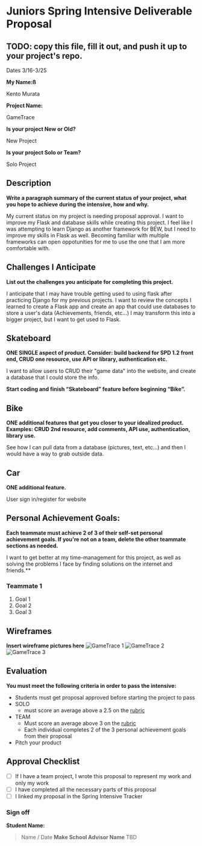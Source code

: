 # Juniors Spring Intensive Deliverable Proposal

## TODO: copy this file, fill it out, and push it up to your project's repo.

Dates 3/16-3/25

**My Name:ß** 

Kento Murata

**Project Name:**

GameTrace


**Is your project New or Old?**

New Project


**Is your project Solo or Team?**

Solo Project

## Description

**Write a paragraph summary of the current status of your project, what you hope to achieve during the intensive, how and why.**

My current status on my project is needing proposal approval. I want to improve my Flask and database skills while creating this project. I feel like I was attempting to learn Django as another framework for BEW, but I need to improve my skills in Flask as well. Becoming familiar with multiple frameworks can open oppotunities for me to use the one that I am more comfortable with.

## Challenges I Anticipate

**List out the challenges you anticipate for completing this project.**

I anticipate that I may have trouble getting used to using flask after practicing Django for my previous projects. I want to review the concepts I learned to create a Flask app and create an app that could use databases to store a user's data (Achievements, friends, etc...) I may transform this into a bigger project, but I want to get used to Flask.

## Skateboard

**ONE SINGLE aspect of product. Consider: build backend for SPD 1.2 front end, CRUD one resource, use API or library, authentication etc.**

 I want to allow users to CRUD their "game data" into the website, and create a database that I could store the info.

**Start coding and finish “Skateboard” feature before beginning “Bike”.** 

## Bike
**ONE additional features that get you closer to your idealized product. Examples: CRUD 2nd resource, add comments, API use, authentication, library use.**

See how I can pull data from a database (pictures, text, etc...) and then I would have a way to grab outside data.

## Car
**ONE additional feature.**

User sign in/register for website


## Personal Achievement Goals:

**Each teammate must achieve 2 of 3 of their self-set personal achievement goals. If you're not on a team, delete the other teammate sections as needed.** 

I want to get better at my time-management for this project, as well as solving the problems I face by finding solutions on the internet and friends.**

### Teammate 1

1. Goal 1
1. Goal 2
1. Goal 3


## Wireframes

**Insert wireframe pictures here**
![GameTrace 1](static/Gametracewireframe1.jpg)
![GameTrace 2](static/Gametracewireframe2.jpg)
![GameTrace 3](static/Gametracewireframe3.jpg)


## Evaluation

**You must meet the following criteria in order to pass the intensive:**

- Students must get proposal approved before starting the project to pass
- SOLO 
    - must score an average above a 2.5 on the [rubric]
- TEAM 
    - Must score an average above 3 on the [rubric]
    - Each individual completes 2 of the 3 personal achievement goals from their proposal
- Pitch your product

[rubric]:https://docs.google.com/document/d/1IOQDmohLBEBT-hyr-2vgw1mbZUNsq3fHxVfH0oRmVt0/edit


## Approval Checklist
- [ ] If I have a team project, I wrote this proposal to represent my work and only my work
- [ ] I have completed all the necessary parts of this proposal
- [ ] I linked my proposal in the Spring Intensive Tracker

### Sign off

**Student Name:**                
> Name / Date
**Make School Advisor Name**
> TBD
